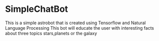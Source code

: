 # SimpleChatBot
This is a simple astrobot that is created using Tensorflow and Natural Language Processing
This bot will educate the user with interesting facts about three topics stars,planets or the galaxy
